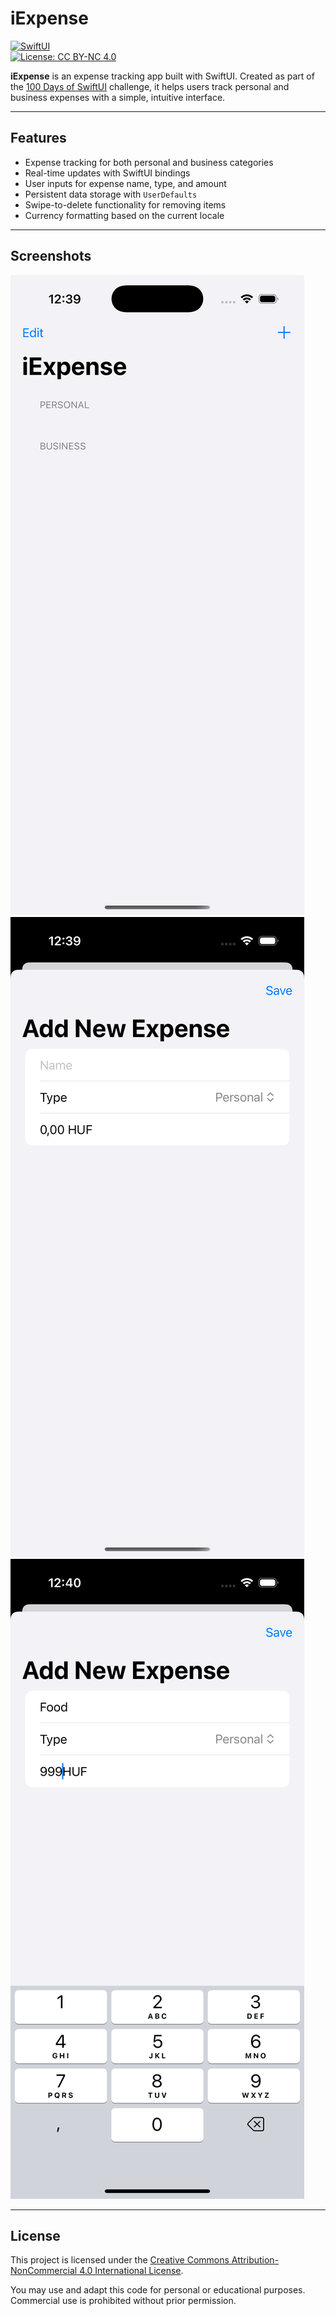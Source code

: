 # iExpense

[![SwiftUI](https://img.shields.io/badge/SwiftUI-✔️-orange)](https://developer.apple.com/xcode/swiftui/)  
[![License: CC BY-NC 4.0](https://img.shields.io/badge/License-CC%20BY--NC%204.0-lightgrey.svg)](https://creativecommons.org/licenses/by-nc/4.0/)

**iExpense** is an expense tracking app built with SwiftUI. Created as part of the [100 Days of SwiftUI](https://www.hackingwithswift.com/100/swiftui) challenge, it helps users track personal and business expenses with a simple, intuitive interface.

---

## Features

- Expense tracking for both personal and business categories
- Real-time updates with SwiftUI bindings
- User inputs for expense name, type, and amount
- Persistent data storage with `UserDefaults`
- Swipe-to-delete functionality for removing items
- Currency formatting based on the current locale

---

## Screenshots

![iExpense Screenshot #1](ss1.png)  
![iExpense Screenshot #2](ss2.png)  
![iExpense Screenshot #3](ss3.png)

---

## License

This project is licensed under the [Creative Commons Attribution-NonCommercial 4.0 International License](https://creativecommons.org/licenses/by-nc/4.0/).

You may use and adapt this code for personal or educational purposes. Commercial use is prohibited without prior permission.

